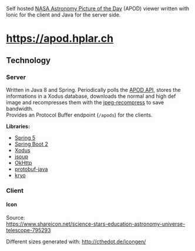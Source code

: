 Self hosted [NASA Astronomy Picture of the Day](https://apod.nasa.gov/apod/astropix.html) (APOD) viewer written with Ionic for the client and Java for the server side.

# https://apod.hplar.ch


## Technology

### Server
Written in Java 8 and Spring. 
Periodically polls the [APOD API](https://api.nasa.gov/api.html), stores the informations in a Xodus database, downloads the normal and high def image and recompresses them with the [jpeg-recompress](https://github.com/danielgtaylor/jpeg-archive) to save bandwidth.      
Provides an Protocol Buffer endpoint (`/apods`) for the clients.

**Libraries:**
  * [Spring 5](https://projects.spring.io/spring-framework/)
  * [Spring Boot 2](https://projects.spring.io/spring-boot/)
  * [Xodus](https://github.com/JetBrains/xodus)
  * [jsoup](https://jsoup.org/)
  * [OkHttp](http://square.github.io/okhttp/)
  * [protobuf-java](https://github.com/google/protobuf)
  * [kryo](https://github.com/EsotericSoftware/kryo)


### Client

#### Icon
Source:    
https://www.shareicon.net/science-stars-education-astronomy-universe-telescope-795293

Different sizes generated with: http://cthedot.de/icongen/


